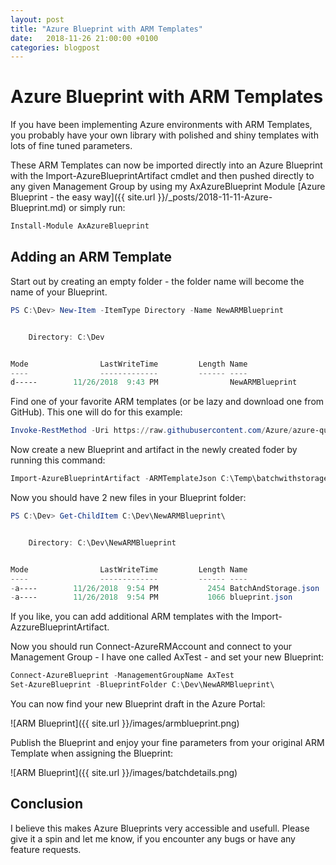 ```yaml
---
layout: post
title: "Azure Blueprint with ARM Templates"
date:   2018-11-26 21:00:00 +0100
categories: blogpost
---
```

# Azure Blueprint with ARM Templates
If you have been implementing Azure environments with ARM Templates, you probably have your own library with polished and shiny templates with lots of fine tuned parameters.

These ARM Templates can now be imported directly into an Azure Blueprint with the Import-AzureBlueprintArtifact cmdlet and then pushed directly to any given Management Group by using my AxAzureBlueprint Module [Azure Blueprint - the easy way]({{ site.url }}/_posts/2018-11-11-Azure-Blueprint.md) or simply run:

```powershell
Install-Module AxAzureBlueprint
```

## Adding an ARM Template
Start out by creating an empty folder - the folder name will become the name of your Blueprint.

```powershell
PS C:\Dev> New-Item -ItemType Directory -Name NewARMBlueprint


    Directory: C:\Dev


Mode                LastWriteTime         Length Name
----                -------------         ------ ----
d-----        11/26/2018  9:43 PM                NewARMBlueprint
```

Find one of your favorite ARM templates (or be lazy and download one from GitHub). This one will do for this example:

```powershell
Invoke-RestMethod -Uri https://raw.githubusercontent.com/Azure/azure-quickstart-templates/master/101-batchaccount-with-storage/azuredeploy.json | convertto-json -Depth 99 | out-file C:\Temp\batchwithstorage.json
```

Now create a new Blueprint and artifact in the newly created foder by running this command:

```powershell
Import-AzureBlueprintArtifact -ARMTemplateJson C:\Temp\batchwithstorage.json -TargetDirectory C:\Dev\NewARMBlueprint -ResourceGroup MyBatch -ArtifactName BatchAndStorage
```

Now you should have 2 new files in your Blueprint folder:

```powershell
PS C:\Dev> Get-ChildItem C:\Dev\NewARMBlueprint\


    Directory: C:\Dev\NewARMBlueprint


Mode                LastWriteTime         Length Name
----                -------------         ------ ----
-a----        11/26/2018  9:54 PM           2454 BatchAndStorage.json
-a----        11/26/2018  9:54 PM           1066 blueprint.json
```

If you like, you can add additional ARM templates with the Import-AzzureBlueprintArtifact.

Now you should run Connect-AzureRMAccount and connect to your Management Group - I have one called AxTest - and set your new Blueprint:

```powershell
Connect-AzureBlueprint -ManagementGroupName AxTest
Set-AzureBlueprint -BlueprintFolder C:\Dev\NewARMBlueprint\
```

You can now find your new Blueprint draft in the Azure Portal:

![ARM Blueprint]({{ site.url }}/images/armblueprint.png)

Publish the Blueprint and enjoy your fine parameters from your original ARM Template when assigning the Blueprint:

![ARM Blueprint]({{ site.url }}/images/batchdetails.png)

## Conclusion
I believe this makes Azure Blueprints very accessible and usefull. Please give it a spin and let me know, if you encounter any bugs or have any feature requests.